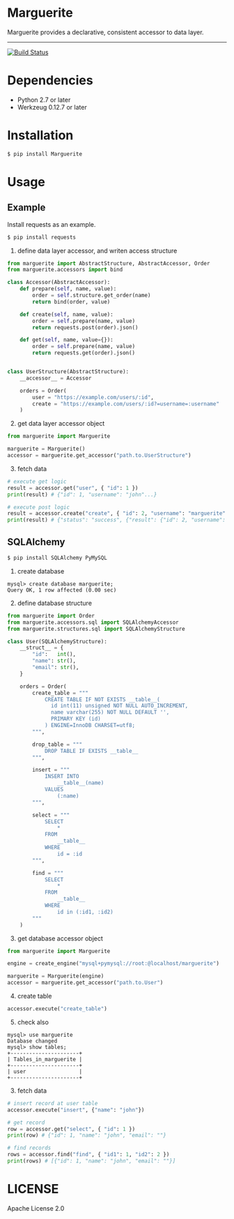# Marguerite

Marguerite provides a declarative, consistent accessor to data layer.

---

[![Build Status](https://travis-ci.org/teitei-tk/Marguerite.svg?branch=master)](https://travis-ci.org/teitei-tk/Marguerite)

# Dependencies
* Python 2.7 or later
* Werkzeug 0.12.7 or later

# Installation
```bash
$ pip install Marguerite
```

# Usage
## Example
Install requests as an example.

```bash
$ pip install requests
```

1. define data layer accessor, and writen access structure
```python
from marguerite import AbstractStructure, AbstractAccessor, Order
from marguerite.accessors import bind

class Accessor(AbstractAccessor):
    def prepare(self, name, value):
        order = self.structure.get_order(name)
        return bind(order, value)

    def create(self, name, value):
        order = self.prepare(name, value)
        return requests.post(order).json()

    def get(self, name, value={}):
        order = self.prepare(name, value)
        return requests.get(order).json()


class UserStructure(AbstractStructure):
    __accessor__ = Accessor

    orders = Order(
        user = "https://example.com/users/:id",
        create = "https://example.com/users/:id?=username=:username"
    )
```

2. get data layer accessor object
```python
from marguerite import Marguerite

marguerite = Marguerite()
accessor = marguerite.get_accessor("path.to.UserStructure")
```

3. fetch data
```python
# execute get logic
result = accessor.get("user", { "id": 1 })
print(result) # {"id": 1, "username": "john"...}

# execute post logic
result = accessor.create("create", { "id": 2, "username": "marguerite" })
print(result) # {"status": "success", {"result": {"id": 2, "username": "marguerite"...}}}
```

## SQLAlchemy

```bash
$ pip install SQLAlchemy PyMySQL
```

1. create database
```mysql
mysql> create database marguerite;
Query OK, 1 row affected (0.00 sec)
```

2. define database structure
```python
from marguerite import Order
from marguerite.accessors.sql import SQLAlchemyAccessor
from marguerite.structures.sql import SQLAlchemyStructure

class User(SQLAlchemyStructure):
    __struct__ = {
        "id":   int(),
        "name": str(),
        "email": str(),
    }

    orders = Order(
        create_table = """
            CREATE TABLE IF NOT EXISTS __table__(
              id int(11) unsigned NOT NULL AUTO_INCREMENT,
              name varchar(255) NOT NULL DEFAULT '',
              PRIMARY KEY (id)
            ) ENGINE=InnoDB CHARSET=utf8;
        """,

        drop_table = """
            DROP TABLE IF EXISTS __table__
        """,

        insert = """
            INSERT INTO
                __table__(name)
            VALUES
                (:name)
        """,

        select = """
            SELECT
                *
            FROM
                __table__
            WHERE
                id = :id
        """,

        find = """
            SELECT
                *
            FROM
                __table__
            WHERE
                id in (:id1, :id2)
        """
    )
```

3. get database accessor object
```python
from marguerite import Marguerite

engine = create_engine("mysql+pymysql://root:@localhost/marguerite")

marguerite = Marguerite(engine)
accessor = marguerite.get_accessor("path.to.User")
```

4. create table
```python
accessor.execute("create_table")
```

5. check also
```mysql
mysql> use marguerite
Database changed
mysql> show tables;
+----------------------+
| Tables_in_marguerite |
+----------------------+
| user                 |
+----------------------+
```

3. fetch data
```python
# insert record at user table
accessor.execute("insert", {"name": "john"})

# get record
row = accessor.get("select", { "id": 1 })
print(row) # {"id": 1, "name": "john", "email": ""}

# find records
rows = accessor.find("find", { "id1": 1, "id2": 2 })
print(rows) # [{"id": 1, "name": "john", "email": ""}]
```

# LICENSE
Apache License 2.0
